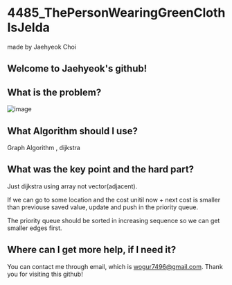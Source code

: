 # 4485_ThePersonWearingGreenClothIsJelda

made by Jaehyeok Choi

## Welcome to Jaehyeok's github!

## What is the problem?

![image](https://github.com/Choi-JaeHyeok-21500749/4485_ThePersonWearingGreenClothIsJelda/blob/main/4485_pro.PNG)

## What Algorithm should I use?

Graph Algorithm , dijkstra

## What was the key point and the hard part?

Just dijkstra using array not vector(adjacent).

If we can go to some location and the cost unitil now + next cost is smaller than previouse saved value, update and push in the priority queue.

The priority queue should be sorted in increasing sequence so we can get smaller edges first.

## Where can I get more help, if I need it?

You can contact me through email, which is wogur7496@gmail.com.
Thank you for visiting this github!
